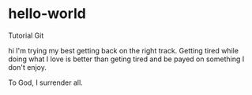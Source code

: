 # hello-world
Tutorial Git

hi I'm trying my best getting back on the right track. Getting tired while doing what I love is better than geting tired and be payed on something I don't enjoy.

To God, I surrender all.
